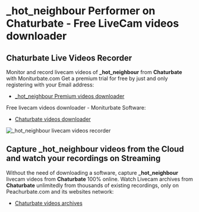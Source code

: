 # _hot_neighbour Performer on Chaturbate - Free LiveCam videos downloader

## Chaturbate Live Videos Recorder

Monitor and record livecam videos of **_hot_neighbour** from **Chaturbate** with Moniturbate.com
Get a premium trial for free by just and only registering with your Email address:
* [_hot_neighbour Premium videos downloader](https://moniturbate.com/request-demo-licence-key.html)

Free livecam videos downloader - Moniturbate Software:
* [Chaturbate videos downloader](https://moniturbate.com/moniturbate-download-software.html)

![_hot_neighbour livecam videos recorder](https://peachurnet.com/templates/moniturbate-software.png)


## Capture _hot_neighbour videos from the Cloud and watch your recordings on Streaming

Without the need of downloading a software, capture **_hot_neighbour** livecam videos from **Chaturbate** 100% online.
Watch Livecam archives from **Chaturbate** unlimitedly from thousands of existing recordings, only on Peachurbate.com and its websites network:
* [Chaturbate videos archives](https://peachurnet.com/)